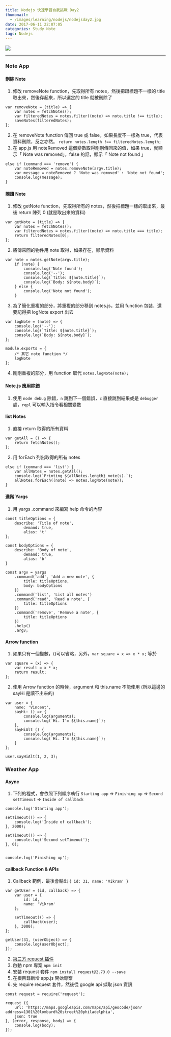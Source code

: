 ```yaml
---
title: Nodejs 快速學習自我挑戰 Day2
thumbnail:
  - /images/learning/nodejs/nodejsday2.jpg
date: 2017-06-11 22:07:05
categories: Study Note
tags: Nodejs
---
```

<img src="/images/learning/nodejs/nodejsday2.jpg">

***
### Note App
#### 刪除 Note
1. 修改 removeNote function，先取得所有 notes，然後把跟標題不一樣的 title 取出來，然後存起來，所以選定的 title 就被刪除了
```
var removeNote = (title) => {
    var notes = fetchNotes();
    var filteredNotes = notes.filter((note) => note.title !== title);
    saveNotes(filteredNotes);
};
```
2. 在 removeNote function 傳回 true 或 false，如果長度不一樣為 true，代表資料刪除，反之亦然。
`return notes.length !== filteredNotes.length;`
3. 在 app.js 用 noteRemoved 這個變數取得剛剛傳回來的值，如果 true，就顯示「 Note was removed」，false 的話，顯示「 Note not found 」
```
else if (command === 'remove') {
    var noteRemoved = notes.removeNote(argv.title);
    var message = noteRemoved ? 'Note was removed' : 'Note not found';
    console.log(message);
}
```
#### 閱讀 Note
1. 修改 getNote function，先取得所有的 notes，然後把標題一樣的取出來，最後 return 陣列 0 (就是取出來的資料)
```
var getNote = (title) => {
    var notes = fetchNotes();
    var filteredNotes = notes.filter((note) => note.title === title);
    return filteredNotes[0];
};
```
2. 將傳來回的物件用 note 取得，如果存在，顯示資料
```
var note = notes.getNote(argv.title);
    if (note) {
        console.log('Note found');
        console.log('--');
        console.log(`Title: ${note.title}`);
        console.log(`Body: ${note.body}`);
    } else {
        console.log('Note not found');
    }
```
3. 為了簡化重複的部分，將重複的部分移到 notes.js，並用 function 包裝，還要記得把 logNote export 出去
```
var logNote = (note) => {
    console.log('--');
    console.log(`Title: ${note.title}`);
    console.log(`Body: ${note.body}`);
};

module.exports = {
    /* 其它 note function */
    logNote
};
```
4. 剛剛重複的部分，用 function 取代 `notes.logNote(note);`
#### Note.js 應用除錯
1. 使用 `node debug` 除錯，`n` 跳到下一個錯誤，`c` 直接跳到結果或是 `debugger` 處，`repl` 可以輸入指令看相關變數
#### list Notes
1. 直接 return 取得的所有資料
```
var getAll = () => {
    return fetchNotes();
};
```
2. 用 forEach 列出取得的所有 notes
```
else if (command === 'list') {
    var allNotes = notes.getAll();
    console.log(`Printing ${allNotes.length} note(s).`);
    allNotes.forEach((note) => notes.logNote(note));
}
```
#### 進階 Yargs
1. 用 yargs .command 來編寫 help 命令的內容
```
const titleOptions = {
    describe: 'Title of note',
        demand: true,
        alias: 't'
};

const bodyOptions = {
    describe: 'Body of note',
        demand: true,
        alias: 'b'
}

const argv = yargs
    .command('add', 'Add a new note', {
        title: titleOptions,
        body: bodyOptions
    })
    .command('list', 'List all notes')
    .command('read', 'Read a note', {
        title: titleOptions
    })
    .command('remove', 'Remove a note', {
        title: titleOptions
    })
    .help()
    .argv;
```
#### Arrow function
1. 如果只有一個變數，()可以省略，另外，`var square = x => x * x;` 等於
```
var square = (x) => {
    var result = x * x;
    return result;
};
```
2. 使用 Arrow function 的時候，argument 和 this.name 不能使用 (所以這邊的 sayHi 是讀不出來的)
```
var user = {
    name: 'Vincent',
    sayHi: () => {
        console.log(arguments);
        console.log(`Hi. I'm ${this.name}`);
    },
    sayHiAlt () {
        console.log(arguments);
        console.log(`Hi. I'm ${this.name}`);
    }
};

user.sayHiAlt(1, 2, 3);
```
### Weather App
#### Async
1. 下列的程式，會依照下列順序執行 `Starting app` => `Finishing up` => `Second setTimeout` => `Inside of callback`
```
console.log('Starting app');

setTimeout(() => {
    console.log('Inside of callback');
}, 2000);

setTimeout(() => {
    console.log('Second setTimeout');
}, 0);


console.log('Finishing up');
```
#### callback Function & APIs
1. Callback 範例，最後會輸出 `{ id: 31, name: 'Vikram' }`
```
var getUser = (id, callback) => {
    var user = {
        id: id,
        name: 'Vikram'
    };

    setTimeout(() => {
        callback(user);
    }, 3000);
};

getUser(31, (userObject) => {
    console.log(userObject);
});
```
2. [第三方 request 插件](https://www.npmjs.com/package/request)
3. 啟動 npm 專案 `npm init`
4. 安裝 request 套件 `npm install request@2.73.0 --save`
5. 在根目錄新增 app.js 開始專案
6. 先 require request 套件，然後從 google api 擷取 json 資訊
```
const request = require('request');

request ({
    url: 'https://maps.googleapis.com/maps/api/geocode/json?address=1301%20lombard%20street%20philadelphia',
    json: true
}, (error, response, body) => {
    console.log(body);
});
```